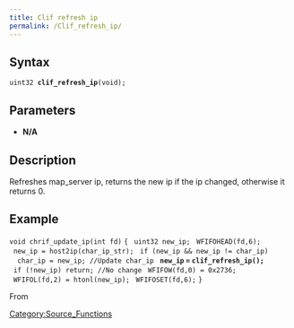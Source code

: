 ```yaml
---
title: Clif refresh ip
permalink: /Clif_refresh_ip/
---
```


Syntax
------

`uint32 `**`clif_refresh_ip`**`(void);`

Parameters
----------

-   **N/A**

Description
-----------

Refreshes map_server ip, returns the new ip if the ip changed, otherwise it returns 0.

Example
-------

`void chrif_update_ip(int fd)`
`{`
` uint32 new_ip;`
` WFIFOHEAD(fd,6);`
` new_ip = host2ip(char_ip_str);`
` if (new_ip && new_ip != char_ip)`
`  char_ip = new_ip; //Update char_ip`
` `**`new_ip` `=` `clif_refresh_ip();`**
` if (!new_ip) return; //No change`
` WFIFOW(fd,0) = 0x2736;`
` WFIFOL(fd,2) = htonl(new_ip);`
` WFIFOSET(fd,6);`
`}`

From

[Category:Source_Functions](Category:Source_Functions)